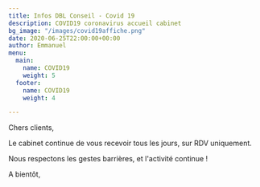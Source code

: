 ```yaml
---
title: Infos DBL Conseil - Covid 19
description: COVID19 coronavirus accueil cabinet
bg_image: "/images/covid19affiche.png"
date: 2020-06-25T22:00:00+00:00
author: Emmanuel
menu:
  main:
    name: COVID19
    weight: 5
  footer:
    name: COVID19
    weight: 4

---
```

Chers clients,

Le cabinet continue de vous recevoir tous les jours, sur RDV uniquement.

Nous respectons les gestes barrières, et l'activité continue !

A bientôt,